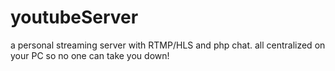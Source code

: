 # youtubeServer
a personal streaming server with RTMP/HLS and php chat. all centralized on your PC so no one can take you down!
